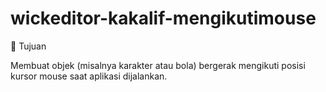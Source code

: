# wickeditor-kakalif-mengikutimouse

🎯 Tujuan

Membuat objek (misalnya karakter atau bola) bergerak mengikuti posisi kursor mouse saat aplikasi dijalankan.
